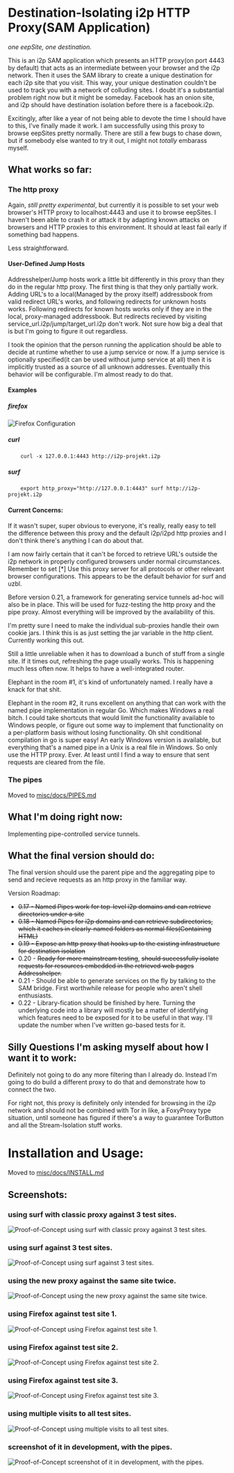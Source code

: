 Destination-Isolating i2p HTTP Proxy(SAM Application)
=====================================================

*one eepSite, one destination.*

This is an i2p SAM application which presents an HTTP proxy(on port 4443 by
default) that acts as an intermediate between your browser and the i2p network.
Then it uses the SAM library to create a unique destination for each i2p site
that you visit. This way, your unique destination couldn't be used to track you
with a network of colluding sites. I doubt it's a substantial problem right now
but it might be someday. Facebook has an onion site, and i2p should have
destination isolation before there is a facebook.i2p.

Excitingly, after like a year of not being able to devote the time I should
have to this, I've finally made it work. I am successfully using this proxy to
browse eepSites pretty normally. There are still a few bugs to chase down, but
if somebody else wanted to try it out, I might not *totally* embarass myself.

What works so far:
------------------

### The http proxy

Again, *still pretty experimental*, but currently it is possible to set
your web browser's HTTP proxy to localhost:4443 and use it to browse eepSites.
I haven't been able to crash it or attack it by adapting known attacks on
browsers and HTTP proxies to this environment. It should at least fail early if
something bad happens.

Less straightforward.

#### User-Defined Jump Hosts

Addresshelper/Jump hosts work a little bit differently in this proxy than they
do in the regular http proxy. The first thing is that they only partially work.
Adding URL's to a local(Managed by the proxy itself) addressbook from valid
redirect URL's works, and following redirects for unknown hosts works. Following
redirects for known hosts works only if they are in the local, proxy-managed
addressbook. But redirects recieved by visiting
service\_url.i2p/jump/target\_url.i2p don't work. Not sure how big a deal that
is but I'm going to figure it out regardless.

I took the opinion that the person running the application should be able to
decide at runtime whether to use a jump service or now. If a jump service is
optionally specified(it can be used without jump service at all) then it is
implicitly trusted as a source of all unknown addresses. Eventually this
behavior will be configurable. I'm almost ready to do that.

#### Examples

##### firefox

![Firefox Configuration](misc/firefox.png)

##### curl

        curl -x 127.0.0.1:4443 http://i2p-projekt.i2p

##### surf

        export http_proxy="http://127.0.0.1:4443" surf http://i2p-projekt.i2p

#### Current Concerns:

If it wasn't super, super obvious to everyone, it's really, really easy to tell
the difference between this proxy and the default i2p/i2pd http proxies and I
don't think there's anything I can do about that.

I am now fairly certain that it can't be forced to retrieve URL's outside the
i2p network in properly configured browsers under normal circumstances. Remember
to set [*] Use this proxy server for all protocols or other relevant browser
configurations. This appears to be the default behavior for surf and uzbl.

Before version 0.21, a framework for generating service tunnels ad-hoc will also
be in place. This will be used for fuzz-testing the http proxy and the pipe
proxy. Almost everything will be improved by the availability of this.

I'm pretty sure I need to make the individual sub-proxies handle their own
cookie jars. I think this is as just setting the jar variable in the http
client. Currently working this out.

Still a little unreliable when it has to download a bunch of stuff from a single
site. If it times out, refreshing the page usually works. This is happening much
less often now. It helps to have a well-integrated router.

Elephant in the room #1, it's kind of unfortunately named. I really have a knack
for that shit.

Elephant in the room #2, it runs excellent on anything that can work with the
named pipe implementation in regular Go. Which makes Windows a real bitch. I
could take shortcuts that would limit the functionality available to Windows
people, or figure out some way to implement that functionality on a per-platform
basis without losing functionality. Oh shit conditional compilation in go is
super easy! An early Windows version is available, but everything that's a named
pipe in a Unix is a real file in Windows. So only use the HTTP proxy. Ever. At
least until I find a way to ensure that sent requests are cleared from the file.

### The pipes

Moved to [misc/docs/PIPES.md](misc/docs/PIPES.md)

What I'm doing right now:
-------------------------

Implementing pipe-controlled service tunnels.

What the final version should do:
---------------------------------

The final version should use the parent pipe and the aggregating pipe to send
and recieve requests as an http proxy in the familiar way.

Version Roadmap:

  * ~~0.17 - Named Pipes work for top-level i2p domains and can retrieve~~
   ~~directories under a site~~
  * ~~0.18 - Named Pipes for i2p domains and can retrieve subdirectories,~~
   ~~which it caches in clearly-named folders as normal files(Containing HTML)~~
  * ~~0.19 - Expose an http proxy that hooks up to the existing infrastructure~~
   ~~for destination isolation~~
  * 0.20 - ~~Ready for more mainstream testing~~, ~~should successfully isolate~~
   ~~requests for resources embedded in the retrieved web pages Addresshelper.~~
  * 0.21 - Should be able to generate services on the fly by talking to the SAM
  bridge. First worthwhile release for people who aren't shell enthusiasts.
  * 0.22 - Library-fication should be finished by here. Turning the underlying
  code into a library will mostly be a matter of identifying which features need
  to be exposed for it to be useful in that way. I'll update the number when
  I've written go-based tests for it.

Silly Questions I'm asking myself about how I want it to work:
--------------------------------------------------------------

Definitely not going to do any more filtering than I already do. Instead I'm
going to do build a different proxy to do that and demonstrate how to connect
the two.

For right not, this proxy is definitely only intended for browsing in the i2p
network and should not be combined with Tor in like, a FoxyProxy type situation,
until someone has figured if there's a way to guarantee TorButton and all the
Stream-Isolation stuff works.

Installation and Usage:
=======================

Moved to [misc/docs/INSTALL.md](misc/docs/INSTALL.md)

Screenshots:
------------

### using surf with classic proxy against 3 test sites.

![Proof-of-Concept using surf with classic proxy against 3 test sites.](misc/screenshot-classic.png)

### using surf against 3 test sites.

![Proof-of-Concept using surf against 3 test sites.](misc/screenshot-browser.png)

### using the new proxy against the same site twice.

![Proof-of-Concept using the new proxy against the same site twice.](misc/screenshot-browser-samesite.png)

### using Firefox against test site 1.

![Proof-of-Concept using Firefox against test site 1.](misc/screenshot-firefox-1.png)

### using Firefox against test site 2.

![Proof-of-Concept using Firefox against test site 2.](misc/screenshot-firefox-2.png)

### using Firefox against test site 3.

![Proof-of-Concept using Firefox against test site 3.](misc/screenshot-firefox-3.png)

### using multiple visits to all test sites.

![Proof-of-Concept using multiple visits to all test sites.](misc/screenshot-multivisit.png)

### screenshot of it in development, with the pipes.

![Proof-of-Concept screenshot of it in development, with the pipes.](misc/screenshot-pipes.png)
